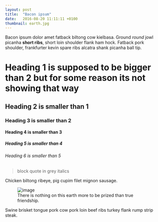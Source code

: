 ```yaml
---
layout: post
title:  "Bacon ipsum"
date:   2016-08-20 11:11:11 +0100
thumbnail: earth.jpg
---
```


Bacon ipsum dolor amet fatback biltong cow kielbasa. Ground *round* jowl picanha **short ribs**, short loin shoulder flank ham hock. Fatback pork shoulder, frankfurter kevin spare ribs alcatra shank picanha ball tip.

# Heading 1 is supposed to be bigger than 2 but for some reason its not showing that way

## Heading 2 is smaller than 1

### Heading 3 is smaller than 2

#### Heading 4 is smaller than 3

##### Heading 5 is smaller than 4

###### Heading 6 is smaller than 5

> block quote in grey italics

Chicken biltong ribeye, pig cupim filet mignon sausage.

[//]: # (insert img)
<figure>
	<img src="{{ site.baseurl }}/assets/earth.jpg" alt="image">
	<figcaption>
		There is nothing on this earth more to be prized than true friendship.
	</figcaption>
</figure>

Swine brisket tongue pork cow pork loin beef ribs turkey flank rump strip steak.
